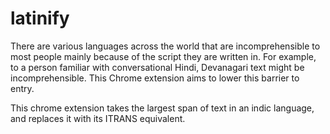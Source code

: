 # latinify

There are various languages across the world that are incomprehensible to most people mainly because of the script they are written in. For example, to a person familiar with conversational Hindi, Devanagari text might be incomprehensible. This Chrome extension aims to lower this barrier to entry.

This chrome extension takes the largest span of text in an indic language, and replaces it with its ITRANS equivalent.
